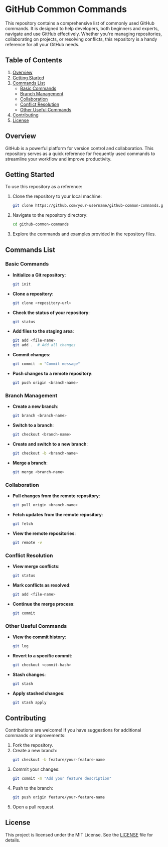# GitHub Common Commands

This repository contains a comprehensive list of commonly used GitHub commands. It is designed to help developers, both beginners and experts, navigate and use GitHub effectively. Whether you're managing repositories, collaborating on projects, or resolving conflicts, this repository is a handy reference for all your GitHub needs.

## Table of Contents

1. [Overview](#overview)
2. [Getting Started](#getting-started)
3. [Commands List](#commands-list)
   - [Basic Commands](#basic-commands)
   - [Branch Management](#branch-management)
   - [Collaboration](#collaboration)
   - [Conflict Resolution](#conflict-resolution)
   - [Other Useful Commands](#other-useful-commands)
4. [Contributing](#contributing)
5. [License](#license)

## Overview

GitHub is a powerful platform for version control and collaboration. This repository serves as a quick reference for frequently used commands to streamline your workflow and improve productivity.

## Getting Started

To use this repository as a reference:

1. Clone the repository to your local machine:

   ```bash
   git clone https://github.com/your-username/github-common-commands.git
   ```

2. Navigate to the repository directory:

   ```bash
   cd github-common-commands
   ```

3. Explore the commands and examples provided in the repository files.

## Commands List

### Basic Commands

- **Initialize a Git repository**:
  ```bash
  git init
  ```
- **Clone a repository**:
  ```bash
  git clone <repository-url>
  ```
- **Check the status of your repository**:
  ```bash
  git status
  ```
- **Add files to the staging area**:
  ```bash
  git add <file-name>
  git add .  # Add all changes
  ```
- **Commit changes**:
  ```bash
  git commit -m "Commit message"
  ```
- **Push changes to a remote repository**:
  ```bash
  git push origin <branch-name>
  ```

### Branch Management

- **Create a new branch**:
  ```bash
  git branch <branch-name>
  ```
- **Switch to a branch**:
  ```bash
  git checkout <branch-name>
  ```
- **Create and switch to a new branch**:
  ```bash
  git checkout -b <branch-name>
  ```
- **Merge a branch**:
  ```bash
  git merge <branch-name>
  ```

### Collaboration

- **Pull changes from the remote repository**:
  ```bash
  git pull origin <branch-name>
  ```
- **Fetch updates from the remote repository**:
  ```bash
  git fetch
  ```
- **View the remote repositories**:
  ```bash
  git remote -v
  ```

### Conflict Resolution

- **View merge conflicts**:
  ```bash
  git status
  ```
- **Mark conflicts as resolved**:
  ```bash
  git add <file-name>
  ```
- **Continue the merge process**:
  ```bash
  git commit
  ```

### Other Useful Commands

- **View the commit history**:
  ```bash
  git log
  ```
- **Revert to a specific commit**:
  ```bash
  git checkout <commit-hash>
  ```
- **Stash changes**:
  ```bash
  git stash
  ```
- **Apply stashed changes**:
  ```bash
  git stash apply
  ```

## Contributing

Contributions are welcome! If you have suggestions for additional commands or improvements:

1. Fork the repository.
2. Create a new branch:
   ```bash
   git checkout -b feature/your-feature-name
   ```
3. Commit your changes:
   ```bash
   git commit -m "Add your feature description"
   ```
4. Push to the branch:
   ```bash
   git push origin feature/your-feature-name
   ```
5. Open a pull request.

## License

This project is licensed under the MIT License. See the [LICENSE](LICENSE) file for details.
